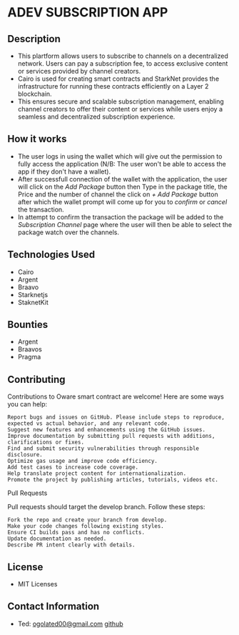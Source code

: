 # **ADEV SUBSCRIPTION APP**
## Description

- This plartform allows users to subscribe to channels on a decentralized network. Users can pay a subscription fee, 
to access exclusive content or services provided by channel creators.
- Cairo is used for creating smart contracts and StarkNet provides the infrastructure for running these contracts efficiently on a Layer 2 blockchain.
- This ensures secure and scalable subscription management, enabling channel creators to offer their content or services while users enjoy a seamless and decentralized subscription experience.

## How it works

- The user logs in using the wallet which will give out the permission to fully access the application (N/B: The user won't be able to access the app if they don't have
a wallet).
- After successfull connection of the wallet with the application, the user will click on the *Add Package* button then Type in the package title, 
the Price and the number of channel the click on *+ Add Package* button after which the wallet prompt will come up for you to *confirm* or *cancel* the transaction.
- In attempt to confirm the transaction the package will be added to the *Subscription Channel* page where the user will then be able to select the package watch over the channels.

## Technologies Used
- Cairo
- Argent
- Braavo
- Starknetjs
- StaknetKit

## Bounties 
- Argent
- Braavos
- Pragma

## Contributing
Contributions to Oware smart contract are welcome! Here are some ways you can help:

    Report bugs and issues on GitHub. Please include steps to reproduce, expected vs actual behavior, and any relevant code.
    Suggest new features and enhancements using the GitHub issues.
    Improve documentation by submitting pull requests with additions, clarifications or fixes.
    Find and submit security vulnerabilities through responsible disclosure.
    Optimize gas usage and improve code efficiency.
    Add test cases to increase code coverage.
    Help translate project content for internationalization.
    Promote the project by publishing articles, tutorials, videos etc.

Pull Requests

Pull requests should target the develop branch. Follow these steps:

    Fork the repo and create your branch from develop.
    Make your code changes following existing styles.
    Ensure CI builds pass and has no conflicts.
    Update documentation as needed.
    Describe PR intent clearly with details.

## License
- MIT Licenses

## Contact Information
- Ted: ogolated00@gmail.com [github](https://github.com/Ted1166)
